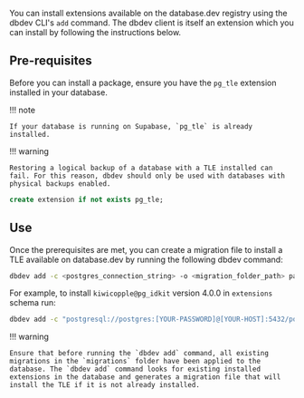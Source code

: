 You can install extensions available on the database.dev registry using the dbdev CLI's `add` command. The dbdev client is itself an extension which you can install by following the instructions below.

## Pre-requisites

Before you can install a package, ensure you have the `pg_tle` extension installed in your database.

!!! note

    If your database is running on Supabase, `pg_tle` is already installed.

!!! warning

    Restoring a logical backup of a database with a TLE installed can fail. For this reason, dbdev should only be used with databases with physical backups enabled.

```sql
create extension if not exists pg_tle;
```

## Use

Once the prerequisites are met, you can create a migration file to install a TLE available on database.dev by running the following dbdev command:

```bash
dbdev add -c <postgres_connection_string> -o <migration_folder_path> package -n <package_name>
```

For example, to install `kiwicopple@pg_idkit` version 4.0.0 in `extensions` schema run:

```bash
dbdev add -c "postgresql://postgres:[YOUR-PASSWORD]@[YOUR-HOST]:5432/postgres" -o "./migrations/" -v 4.0.0 -s extensions package -n kiwicopple@pg_idkit
```

!!! warning

    Ensure that before running the `dbdev add` command, all existing migrations in the `migrations` folder have been applied to the database. The `dbdev add` command looks for existing installed extensions in the database and generates a migration file that will install the TLE if it is not already installed.
